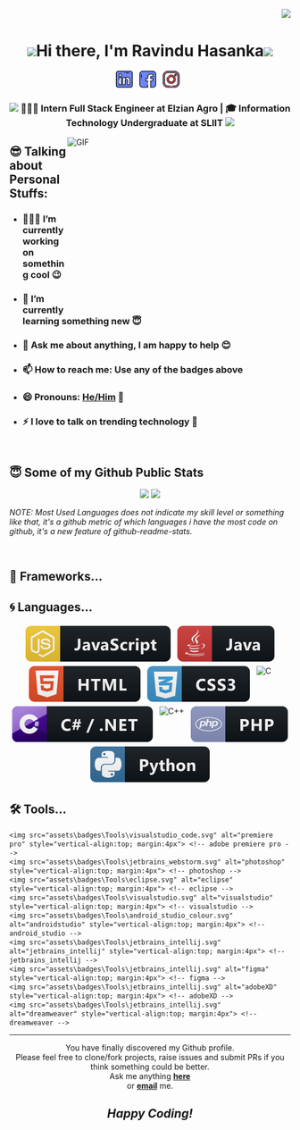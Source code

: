 <div align="right">

![](https://visitor-badge.glitch.me/badge?page_id=RavinduHasanka.RavinduHasanka)

</div>
<div align="center">
   <h1><img src="https://emojis.slackmojis.com/emojis/images/1531849430/4246/blob-sunglasses.gif?1531849430" width="30"/>Hi there, I'm Ravindu Hasanka<img src="https://media.giphy.com/media/hvRJCLFzcasrR4ia7z/giphy.gif" width="30px"> </h1>
   
</div>

<p align='center'>
    <a href="https://www.linkedin.com/in/ravindu-hasanka-b630a1210/"><img height="30" src="assets/images/linkedin.png"></a>&nbsp;&nbsp;
    <!--<a href="https://medium.com/@KavinduLiyanage"><img height="30" src="assets/images/medium.png"></a>&nbsp;&nbsp;-->
    <a href="https://www.facebook.com/ravindu.hasanka.58/"><img height="30" src="assets/images/facebook.png"></a>&nbsp;&nbsp;
    <a href="https://www.instagram.com/ravindu_hasanka.97/"><img height="30" src="assets/images/instagram.png"></a>&nbsp;&nbsp;
    <!--<a href="https://join.skype.com/invite/Y3xBm8gk1fyV"><img height="30" src="assets/images/skype.png"></a>&nbsp;&nbsp;-->

 </p>

<div align="center">
<h3><img src="https://media.giphy.com/media/WUlplcMpOCEmTGBtBW/giphy.gif" width="35"> 👨🏽‍💻 Intern Full Stack Engineer at Elzian Agro | 🎓 Information Technology Undergraduate at SLIIT  <img src="https://media.giphy.com/media/WUlplcMpOCEmTGBtBW/giphy.gif" width="35"></h3>
</div>

<img align="right" height="300px" width="400px" alt="GIF" src="assets/images/68747470733a2f2f6d656469612e67697068792e636f6d2f6d656469612f53576f536b4e36447854737a71494b4571762f67697068792e676966.gif" />


## 😎 Talking about Personal Stuffs:
- ### 👨🏽‍💻 I’m currently working on something cool 😉
- ### 🌱 I’m currently learning something new 😇
- ### 💬 Ask me about anything, I am happy to help 😊
- ### 📫 How to reach me: Use any of the badges above 
- ### 😄 Pronouns: [He/Him](https://www.mypronouns.org/he-him) 👦
- ### ⚡ I love to talk on trending technology 📱
  
<br />

## 😇 Some of my Github Public Stats

</details>

<p align = "center">
  <img src = "https://github-readme-stats.vercel.app/api?username=RavinduHasanka&show_icons=true&theme=react&hide=issues,stars&count_private=true&include_all_commits=true_height=30">
  <img src = "https://github-readme-stats.vercel.app/api/top-langs/?username=RavinduHasanka&layout=compact&theme=react&langs_count=4">

  *NOTE: Most Used Languages does not indicate my skill level or something like that, it's a github metric of which languages i have the most code on github, it's a new feature of github-readme-stats.*
  
</p>

<!--
[![My Github Stats](https://github-readme-stats.vercel.app/api?username=KavinduLiyanage&show_icons=true&theme=react&hide=issues&count_private=true&include_all_commits=true)](https://github.com/RavinduHasanka)


[![Top Langs](https://github-readme-stats.vercel.app/api/top-langs/?username=RavinduHasanka&layout=compact&theme=react)](https://github.com/RavinduHasanka)
-->

<br />

## 🚀 Frameworks...

<p align="center">
  
 <!--  <img src="assets\badges\Frameworks\react.svg" alt="react" style="vertical-align:top; margin:4px">
  <img src="assets\badges\Frameworks\nodejs.svg" alt="nodejs" style="vertical-align:top; margin:4px">     
  <img src="assets\badges\Frameworks\bootstrap.svg" alt="bootstrap" style="vertical-align:top; margin:4px">
  <img src="assets\badges\Frameworks\angular.svg" alt="angularjs" style="vertical-align:top; margin:4px">
  <img src="assets\badges\Frameworks\flutter.svg" alt="flutter" style="vertical-align:top; margin:4px">
  -->
</p>

## 🌀 Languages...

<p align="center">
      <img src="assets\badges\Languages\js.svg" alt="js" style="vertical-align:top; margin:4px"> <!--JS -->
      <img src="assets\badges\Languages\java.svg" alt="java" style="vertical-align:top; margin:4px"> <!--JAVA-->
      <img src="assets\badges\Languages\html.svg" alt="html" style="vertical-align:top; margin:4px"> <!--HTML-->
      <img src="assets\badges\Languages\css3.svg" alt="css3" style="vertical-align:top; margin:4px"> <!--CSS-->
      <img src="assets\badges\Languages\C.svg" alt="C" style="vertical-align:top; margin:4px"> <!--C-->
      <img src="assets\badges\Languages\csharp_dotnet.svg" alt="csharpdotnet" style="vertical-align:top; margin:4px"> <!--C#-->  
      <img src="assets\badges\Languages\C++.svg" alt="C++" style="vertical-align:top; margin:4px"> <!--C++-->
      <img src="assets\badges\Languages\php.svg" alt="php" style="vertical-align:top; margin:4px"> <!--PHP-->
      <img src="assets\badges\Languages\python.svg" alt="python" style="vertical-align:top; margin:4px"> <!--PYTHON-->

</p>

## 🛠 Tools...

<p align="center">
  
    <img src="assets\badges\Tools\visualstudio_code.svg" alt="premiere pro" style="vertical-align:top; margin:4px"> <!-- adobe premiere pro -->
    <img src="assets\badges\Tools\jetbrains_webstorm.svg" alt="photoshop" style="vertical-align:top; margin:4px"> <!-- photoshop -->
    <img src="assets\badges\Tools\eclipse.svg" alt="eclipse" style="vertical-align:top; margin:4px"> <!-- eclipse -->
    <img src="assets\badges\Tools\visualstudio.svg" alt="visualstudio" style="vertical-align:top; margin:4px"> <!-- visualstudio -->    
    <img src="assets\badges\Tools\android_studio_colour.svg" alt="androidstudio" style="vertical-align:top; margin:4px"> <!-- android_studio --> 
    <img src="assets\badges\Tools\jetbrains_intellij.svg" alt="jetbrains_intellij" style="vertical-align:top; margin:4px"> <!-- jetbrains_intellij -->
    <img src="assets\badges\Tools\jetbrains_intellij.svg" alt="figma" style="vertical-align:top; margin:4px"> <!-- figma -->
    <img src="assets\badges\Tools\jetbrains_intellij.svg" alt="adobeXD" style="vertical-align:top; margin:4px"> <!-- adobeXD -->
    <img src="assets\badges\Tools\jetbrains_intellij.svg" alt="dreamweaver" style="vertical-align:top; margin:4px"> <!-- dreamweaver -->
</p>

---

<div align="center">

You have finally discovered my Github profile. <br>
Please feel free to clone/fork projects, raise issues and submit PRs if you think something could be better. <br>
Ask me anything <a href="https://github.com/RavinduHasanka/RavinduHasanka/issues/new"><b>here</b></a><br>
or <a href="mailto:it19156798@my.sliit.lk.com"><b>email</b></a> me.

## <i>Happy Coding!</i>

</div>

 <!--
### - Blogs 🌱

<p align="center">
  
</p>
-->

